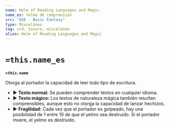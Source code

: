 ```yaml
---
name: Helm of Reading Languages and Magic
name_es: Yelmo de comprensión
src: "OSE - Basic Fantasy"
type: Misceláneo
tag: srd, tesoro, misceláneo
alias: Helm of Reading Languages and Magic
---
```

# `=this.name_es` 

**_`=this.name`_**

Otorga al portador la capacidad de leer todo tipo de escritura. 
- ▶ **Texto normal:** Se pueden comprender textos en cualquier idioma. 
- ▶ **Texto mágico:** Los textos de naturaleza mágica también resultan comprensibles, aunque esto no otorga la capacidad de lanzar hechizos. 
- ▶ **Fragilidad:** Cada vez que el portador es golpeado, hay una posibilidad de 1 entre 10 de que el yelmo sea destruido. Si el portador muere, el yelmo es destruido.

